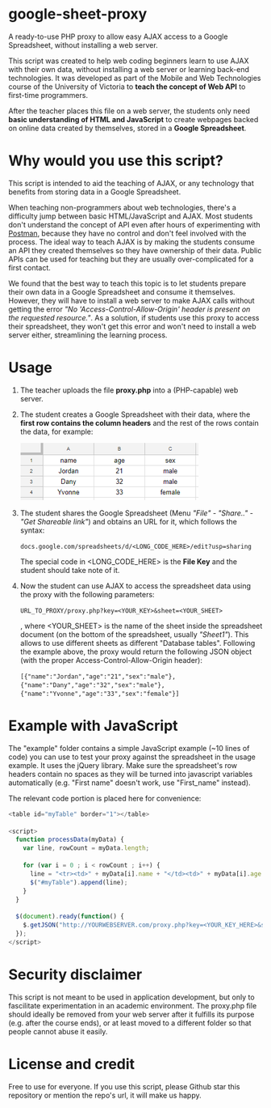 # google-sheet-proxy
A ready-to-use PHP proxy to allow easy AJAX access to a Google Spreadsheet, without installing a web server.

This script was created to help web coding beginners learn to use AJAX with their own data, without installing a web server or learning back-end technologies. It was developed as part of the Mobile and Web Technologies course of the University of Victoria to **teach the concept of Web API** to first-time programmers.

After the teacher places this file on a web server, the students only need **basic understanding of HTML and JavaScript** to create webpages backed on online data created by themselves, stored in a **Google Spreadsheet**.

# Why would you use this script?

This script is intended to aid the teaching of AJAX, or any technology that benefits from storing data in a Google Spreadsheet.

When teaching non-programmers about web technologies, there's a difficulty jump between basic HTML/JavaScript and AJAX. Most students don't understand the concept of API even after hours of experimenting with [Postman](https://www.getpostman.com/), because they have no control and don't feel involved with the process. The ideal way to teach AJAX is by making the students consume an API they created themselves so they have ownership of their data. Public APIs can be used for teaching but they are usually over-complicated for a first contact.

We found that the best way to teach this topic is to let students prepare their own data in a Google Spreadsheet and consume it themselves. However, they will have to install a web server to make AJAX calls without getting the error *"No 'Access-Control-Allow-Origin' header is present on the requested resource."*. As a solution, if students use this proxy to access their spreadsheet, they won't get this error and won't need to install a web server either, streamlining the learning process.

# Usage

1. The teacher uploads the file **proxy.php** into a (PHP-capable) web server.
2. The student creates a Google Spreadsheet with their data, where the **first row contains the column headers** and the rest of the rows contain the data, for example:

   ![Example of google spreadsheet data with 4 rows and 3 columns](readme/r1.png)

3. The student shares the Google Spreadsheet (Menu *"File" - "Share.." - "Get Shareable link"*) and obtains an URL for it, which follows the syntax:

   ```docs.google.com/spreadsheets/d/<LONG_CODE_HERE>/edit?usp=sharing```

   The special code in <LONG_CODE_HERE> is the **File Key** and the student should take note of it.
4. Now the student can use AJAX to access the spreadsheet data using the proxy with the following parameters:

   ```URL_TO_PROXY/proxy.php?key=<YOUR_KEY>&sheet=<YOUR_SHEET>```

   , where <YOUR_SHEET> is the name of the sheet inside the spreadsheet document (on the bottom of the spreadsheet, usually _"Sheet1"_). This allows to use different sheets as different "Database tables". Following the example above, the proxy would return the following JSON object (with the proper Access-Control-Allow-Origin header):

   ```[{"name":"Jordan","age":"21","sex":"male"},{"name":"Dany","age":"32","sex":"male"},{"name":"Yvonne","age":"33","sex":"female"}]```

# Example with JavaScript

The "example" folder contains a simple JavaScript example (~10 lines of code) you can use to test your proxy against the spreadsheet in the usage example. It uses the jQuery library. Make sure the spreadsheet's row headers contain no spaces as they will be turned into javascript variables automatically (e.g. "First name" doesn't work, use "First_name" instead).

The relevant code portion is placed here for convenience:
```javascript
<table id="myTable" border="1"></table>

<script>
  function processData(myData) {
    var line, rowCount = myData.length;
    
    for (var i = 0 ; i < rowCount ; i++) {
      line = "<tr><td>" + myData[i].name + "</td><td>" + myData[i].age + "</td></td>\n";
      $("#myTable").append(line);
    }
  }

  $(document).ready(function() {
    $.getJSON("http://YOURWEBSERVER.com/proxy.php?key=<YOUR_KEY_HERE>&sheet=<YOUR_SHEET_NAME>", processData);
  });
</script>
```


# Security disclaimer

This script is not meant to be used in application development, but only to fascilitate experimentation in an academic environment. The proxy.php file should ideally be removed from your web server after it fulfills its purpose (e.g. after the course ends), or at least moved to a different folder so that people cannot abuse it easily.

# License and credit

Free to use for everyone. If you use this script, please Github star this repository or mention the repo's url, it will make us happy.